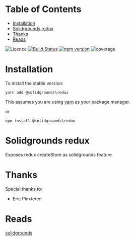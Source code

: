 # Table of Contents

- [Installation](#installation)
- [Solidgrounds redux](#solidgrounds-redux)
- [Thanks](#thanks)
- [Reads](#reads)

![Licence](https://img.shields.io/npm/l/solidgrounds-logger.svg) [![Build Status](https://travis-ci.org/epinxteren/solidgrounds-logger.svg?branch=master)](https://travis-ci.org/epinxteren/solidgrounds-logger) [![npm version](https://badge.fury.io/js/solidgrounds-logger.svg)](https://badge.fury.io/js/solidgrounds-logger) ![coverage](https://github.com/epinxteren/solidgrounds-logger/raw/master/docs/coverage.svg?sanitize=true)

# Installation

To install the stable version:

```
yarn add @solidgrounds\redux
```

This assumes you are using [yarn](https://yarnpkg.com) as your package manager.

or

```
npm install @solidgrounds\redux
```

# Solidgrounds redux

Exposes redux createStore as solidgrounds feature

# Thanks

Special thanks to:

- Eric Pinxteren

# Reads

[solidgrounds](https://github.com/epinxteren/solidgrounds)
